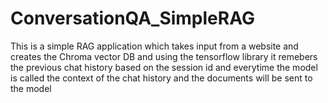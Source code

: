 # ConversationQA_SimpleRAG

This is a simple RAG application which takes input from a website and creates the Chroma vector DB and using the tensorflow library it remebers the previous chat history based on the session id and everytime the model is called the context of the chat history and the documents will be sent to the model

